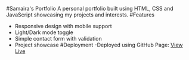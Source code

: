 #Samaira's Portfolio
A personal portfolio built using HTML, CSS and JavaScript showcasing my projects and interests.
#Features
- Responsive design with mobile support
- Light/Dark mode toggle
- Simple contact form with validation
- Project showcase
#Deployment
-Deployed using GitHub Page: [View Live](https://samaira173.github.io/samaira-portfolio/)
